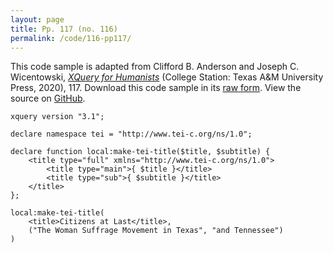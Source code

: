 ```yaml
---
layout: page
title: Pp. 117 (no. 116)
permalink: /code/116-pp117/
---
```


This code sample is adapted from Clifford B. Anderson and Joseph C. Wicentowski, 
[_XQuery for Humanists_](/) (College Station: Texas A&M University Press, 2020), 117. 
Download this code sample in its [raw form](/code/116-pp117/116-pp117.xq).
View the source on [GitHub](https://github.com/coding4humanists/xquery4humanists/blob/master/code/116-pp117/116-pp117.xq).

```xquery
xquery version "3.1";

declare namespace tei = "http://www.tei-c.org/ns/1.0";

declare function local:make-tei-title($title, $subtitle) {
    <title type="full" xmlns="http://www.tei-c.org/ns/1.0">
        <title type="main">{ $title }</title>
        <title type="sub">{ $subtitle }</title>
    </title>
};

local:make-tei-title(
    <title>Citizens at Last</title>,
    ("The Woman Suffrage Movement in Texas", "and Tennessee")
)
```  
